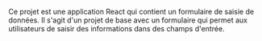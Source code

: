 Ce projet est une application React qui contient un formulaire de saisie de données. Il s'agit d'un projet de base avec un formulaire qui permet aux utilisateurs de saisir des informations dans des champs d'entrée.
